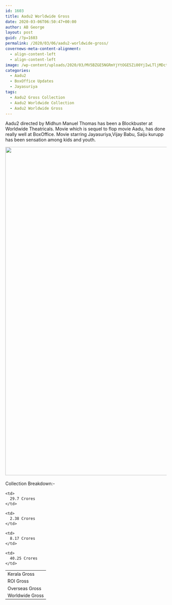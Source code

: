 ```yaml
---
id: 1603
title: Aadu2 Worldwide Gross
date: 2020-03-06T06:50:47+00:00
author: AB George
layout: post
guid: /?p=1603
permalink: /2020/03/06/aadu2-worldwide-gross/
covernews-meta-content-alignment:
  - align-content-left
  - align-content-left
image: /wp-content/uploads/2020/03/MV5BZGE5NGRmYjYtOGE5Zi00YjIwLTljMDctNDhhMmZkN2YwNDE1XkEyXkFqcGdeQXVyODM1NTkyNjE@._V1_.jpg
categories:
  - Aadu2
  - BoxOffice Updates
  - Jayasuriya
tags:
  - Aadu2 Gross Collection
  - Aadu2 Worldwide Collection
  - Aadu2 Worldwide Gross
---
```

Aadu2 directed by Midhun Manuel Thomas has been a Blockbuster at Worldwide Theatricals. Movie which is sequel to flop movie Aadu, has done really well at BoxOffice. Movie starring Jayasuriya,Vijay Babu, Saiju kurupp has been sensation among kids and youth.

<img loading="lazy" width="655" height="1024" src="/wp-content/uploads/2020/03/aadu-2-theatre-list-2017-655x1024.jpg" alt="" class="wp-image-1608" srcset="/wp-content/uploads/2020/03/aadu-2-theatre-list-2017-655x1024.jpg 655w, /wp-content/uploads/2020/03/aadu-2-theatre-list-2017-192x300.jpg 192w, /wp-content/uploads/2020/03/aadu-2-theatre-list-2017-768x1200.jpg 768w, /wp-content/uploads/2020/03/aadu-2-theatre-list-2017.jpg 819w" sizes="(max-width: 655px) 100vw, 655px" />  

Collection Breakdown:-

<table class="wp-block-table">
  <tr>
    <td>
      Kerala Gross
    </td>
    
    <td>
      29.7 Crores
    </td>
  </tr>
  
  <tr>
    <td>
      ROI Gross
    </td>
    
    <td>
      2.38 Crores
    </td>
  </tr>
  
  <tr>
    <td>
      Overseas Gross
    </td>
    
    <td>
      8.17 Crores
    </td>
  </tr>
  
  <tr>
    <td>
      Worldwide Gross
    </td>
    
    <td>
      40.25 Crores
    </td>
  </tr>
</table>